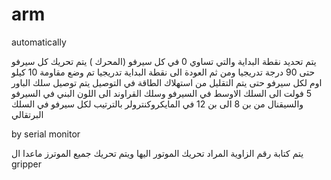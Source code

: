 # arm

automatically

يتم تحديد نقطة البداية والتي تساوي 0 في كل سيرفو (المحرك ) 
يتم تحريك كل سيرفو حتى 90 درجة تدريجيا ومن ثم العودة الى نقطة البداية تدريجيا 
تم وضع مقاومة 10 كيلو اوم لكل سيرفو حتى يتم التقليل من استهلاك الطاقة 
في التوصيل يتم توصيل سلك الباور 5 فولت الى السلك الاوسط في السيرفو وسلك القراوند الى اللون البني في السيرفو والسيقنال من بن 8 الى بن 12 في المايكروكنترولر بالترتيب لكل سيرفو في السلك البرتقالي


by serial monitor

 يتم كتابة رقم الزاوية المراد تحريك الموتور اليها ويتم تحريك جميع الموترز ماعدا ال gripper

